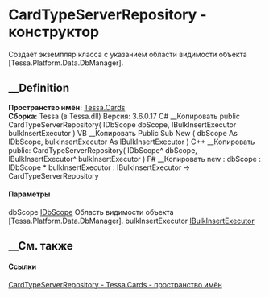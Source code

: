 # CardTypeServerRepository - конструктор
Создаёт экземпляр класса с указанием области видимости объекта
[Tessa.Platform.Data.DbManager].
## __Definition
 **Пространство имён:** [Tessa.Cards](N_Tessa_Cards.htm)  
 **Сборка:** Tessa (в Tessa.dll) Версия: 3.6.0.17
C# __Копировать
     public CardTypeServerRepository(
    	IDbScope dbScope,
    	IBulkInsertExecutor bulkInsertExecutor
    )
VB __Копировать
     Public Sub New ( 
    	dbScope As IDbScope,
    	bulkInsertExecutor As IBulkInsertExecutor
    )
C++ __Копировать
     public:
    CardTypeServerRepository(
    	IDbScope^ dbScope, 
    	IBulkInsertExecutor^ bulkInsertExecutor
    )
F# __Копировать
     new : 
            dbScope : IDbScope * 
            bulkInsertExecutor : IBulkInsertExecutor -> CardTypeServerRepository
#### Параметры
dbScope [IDbScope](T_Tessa_Platform_Data_IDbScope.htm)
     Область видимости объекта [Tessa.Platform.Data.DbManager]. 
bulkInsertExecutor
[IBulkInsertExecutor](T_Tessa_Platform_Data_IBulkInsertExecutor.htm)
## __См. также
#### Ссылки
[CardTypeServerRepository - ](T_Tessa_Cards_CardTypeServerRepository.htm)
[Tessa.Cards - пространство имён](N_Tessa_Cards.htm)
